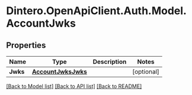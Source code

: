 # Dintero.OpenApiClient.Auth.Model.AccountJwks

## Properties

Name | Type | Description | Notes
------------ | ------------- | ------------- | -------------
**Jwks** | [**AccountJwksJwks**](AccountJwksJwks.md) |  | [optional] 

[[Back to Model list]](../README.md#documentation-for-models) [[Back to API list]](../README.md#documentation-for-api-endpoints) [[Back to README]](../README.md)

